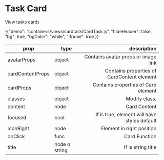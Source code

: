 # Task Card

<p class="description">View tasks cards </p>

{{"demo": "containers/views/cardtask/CardTask.js", "hideHeader": false, "bg": true, "bgColor": "white", "iframe": true }}


| prop                       | type    | description                  |
| -------------------------- |---------| ----------------------------:|
| avatarProps    | object   | Contains avatar props or image link     |
| cardContentProps | object    |   Contains properties of CardContent element        |
| cardProps   | object  | Contains properties of Card element         |
| classes  | object  | Modify class.   |
| content | node  | Card Content  |
| focused | bool  |  If is true,  element will have styles default |
| iconRight  | node  | Element in right position   |
| onClick | func  | Card Function |
| title   | node o string  |  If is string title     |  